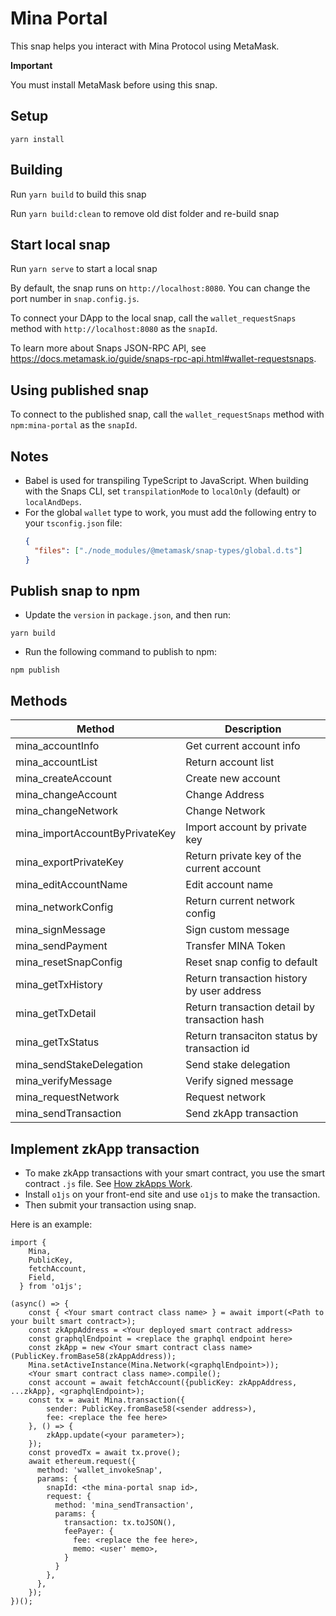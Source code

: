 # Mina Portal

This snap helps you interact with Mina Protocol using MetaMask.

**Important**

You must install MetaMask before using this snap.

## Setup
```shell
yarn install
```
## Building
Run `yarn build` to build this snap

Run `yarn build:clean` to remove old dist folder and re-build snap

## Start local snap
Run `yarn serve` to start a local snap

By default, the snap runs on `http://localhost:8080`. You can change the port number in `snap.config.js`.

To connect your DApp to the local snap, call the `wallet_requestSnaps` method with `http://localhost:8080` as the `snapId`.

To learn more about Snaps JSON-RPC API, see https://docs.metamask.io/guide/snaps-rpc-api.html#wallet-requestsnaps.

## Using published snap

To connect to the published snap, call the `wallet_requestSnaps` method with `npm:mina-portal` as the `snapId`.

## Notes

- Babel is used for transpiling TypeScript to JavaScript. When building with the Snaps CLI,
  set `transpilationMode` to `localOnly` (default) or `localAndDeps`.
- For the global `wallet` type to work, you must add the following entry to your `tsconfig.json` file:
  ```json
  {
    "files": ["./node_modules/@metamask/snap-types/global.d.ts"]
  }
  ```

## Publish snap to npm
- Update the `version` in `package.json`, and then run:
```
yarn build
```
- Run the following command to publish to npm:
```
npm publish
```

## Methods
| Method                         | Description                                   |
| ------------------------------ | --------------------------------------------- |
| mina_accountInfo               | Get current account info                      |
| mina_accountList               | Return account list                           |
| mina_createAccount             | Create new account                            |
| mina_changeAccount             | Change Address                                |
| mina_changeNetwork             | Change Network                                |
| mina_importAccountByPrivateKey | Import account by private key                 |
| mina_exportPrivateKey          | Return private key of the current account     |
| mina_editAccountName           | Edit account name                             |
| mina_networkConfig             | Return current network config                 |
| mina_signMessage               | Sign custom message                           |
| mina_sendPayment               | Transfer MINA Token                           |
| mina_resetSnapConfig           | Reset snap config to default                  |
| mina_getTxHistory              | Return transaction history by user address    |
| mina_getTxDetail               | Return transaction detail by transaction hash |
| mina_getTxStatus               | Return transaciton status by transaction id   |
| mina_sendStakeDelegation       | Send stake delegation                         |
| mina_verifyMessage             | Verify signed message                         |
| mina_requestNetwork            | Request network                               |
| mina_sendTransaction           | Send zkApp transaction                        |


## Implement zkApp transaction
- To make zkApp transactions with your smart contract, you use the smart contract `.js` file. See [How zkApps Work](https://docs.minaprotocol.com/zkapps/how-zkapps-work).
- Install `o1js` on your front-end site and use `o1js` to make the transaction.
- Then submit your transaction using snap.

Here is an example:

```
import {
    Mina,
    PublicKey,
    fetchAccount,
    Field,
  } from 'o1js';

(async() => {
    const { <Your smart contract class name> } = await import(<Path to your built smart contract>);
    const zkAppAddress = <Your deployed smart contract address>
    const graphqlEndpoint = <replace the graphql endpoint here>
    const zkApp = new <Your smart contract class name>(PublicKey.fromBase58(zkAppAddress));
    Mina.setActiveInstance(Mina.Network(<graphqlEndpoint>));
    <Your smart contract class name>.compile();
    const account = await fetchAccount({publicKey: zkAppAddress, ...zkApp}, <graphqlEndpoint>);
    const tx = await Mina.transaction({
        sender: PublicKey.fromBase58(<sender address>),
        fee: <replace the fee here>
    }, () => {
        zkApp.update(<your parameter>);
    });
    const provedTx = await tx.prove();
    await ethereum.request({
      method: 'wallet_invokeSnap',
      params: {
        snapId: <the mina-portal snap id>,
        request: {
          method: 'mina_sendTransaction',
          params: {
            transaction: tx.toJSON(),
            feePayer: {
              fee: <replace the fee here>,
              memo: <user' memo>,
            }
          }
        },
      },
    });
})();
```